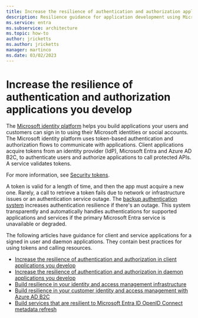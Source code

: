 ```yaml
---
title: Increase the resilience of authentication and authorization applications you develop
description: Resilience guidance for application development using Microsoft Entra ID and the Microsoft identity platform
ms.service: entra
ms.subservice: architecture
ms.topic: how-to
author: jricketts
ms.author: jricketts
manager: martinco
ms.date: 03/02/2023
---
```


# Increase the resilience of authentication and authorization applications you develop

The [Microsoft identity platform](~/identity-platform/v2-overview.md) helps you build applications your users and customers can sign in to using their Microsoft identities or social accounts. The Microsoft identity platform uses token-based authentication and authorization flows to communicate with applications. Client applications acquire tokens from an identity provider (IdP), Microsoft Entra and Azure AD B2C, to authenticate users and authorize applications to call protected APIs. A service validates tokens.

For more information, see [Security tokens](~/identity-platform/security-tokens.md).

A token is valid for a length of time, and then the app must acquire a new one. Rarely, a call to retrieve a token fails due to network or infrastructure issues or an authentication service outage. The [backup authentication system](backup-authentication-system.md) increases authentication resilience if there's an outage. This system transparently and automatically handles authentications for supported applications and services if the primary Microsoft Entra service is unavailable or degraded.

The following articles have guidance for client and service applications for a signed in user and daemon applications. They contain best practices for using tokens and calling resources.

- [Increase the resilience of authentication and authorization in client applications you develop](resilience-client-app.md)
- [Increase the resilience of authentication and authorization in daemon applications you develop](resilience-daemon-app.md)
- [Build resilience in your identity and access management infrastructure](resilience-in-infrastructure.md)
- [Build resilience in your customer identity and access management with Azure AD B2C](resilience-b2c.md)
- [Build services that are resilient to Microsoft Entra ID OpenID Connect metadata refresh](~/identity-platform/howto-build-services-resilient-to-metadata-refresh.md)
